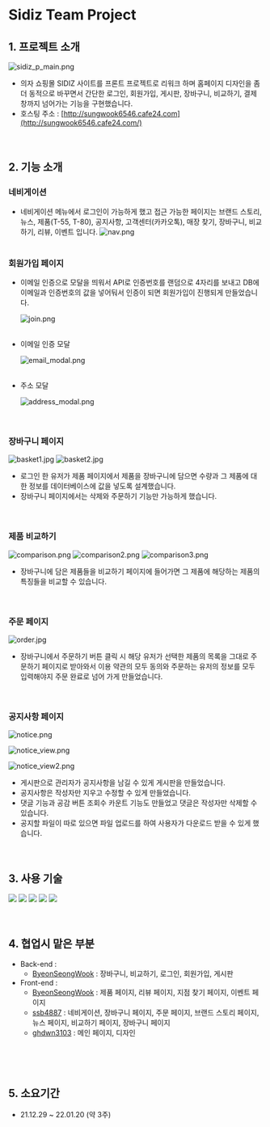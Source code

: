 # Sidiz Team Project

## 1. 프로젝트 소개

![sidiz_p_main.png](project_images/sidiz_p_main.png)

- 의자 쇼핑몰 SIDIZ 사이트를 프론트 프로젝트로 리워크 하며 홈페이지 디자인을 좀 더 동적으로 바꾸면서 간단한 로그인, 회원가입, 게시판, 장바구니, 비교하기, 결제창까지 넘어가는 기능을 구현했습니다.
- 호스팅 주소 : [http://sungwook6546.cafe24.com](http://sungwook6546.cafe24.com/)
<br/><br/><br/>

## 2. 기능 소개
### 네비게이션
- 네비게이션 메뉴에서 로그인이 가능하게 했고 접근 가능한 페이지는 브랜드 스토리, 뉴스, 
제품(T-55, T-80), 공지사항, 고객센터(카카오톡), 매장 찾기, 장바구니, 비교하기, 리뷰, 이벤트 입니다.
    ![nav.png](project_images/nav.png)
<br/><br/>

### 회원가입 페이지

- 이메일 인증으로 모달을 띄워서 API로 인증번호를 랜덤으로 4자리를 보내고 DB에 이메일과 인증번호의 값을 넣어둬서 인증이 되면 회원가입이 진행되게 만들었습니다.

    ![join.png](project_images/join.png)
<br/><br/>

- 이메일 인증 모달

    ![email_modal.png](project_images/email_modal.png)
<br/><br/>

- 주소 모달

    ![address_modal.png](project_images/address_modal.png)
<br/><br/><br/>

### 장바구니 페이지

![basket1.jpg](project_images/basket1.jpg)
![basket2.jpg](project_images/basket2.jpg)

- 로그인 한 유저가 제품 페이지에서 제품을 장바구니에 담으면 수량과 그 제품에 대한 정보를 데이터베이스에 값을 넣도록 설계했습니다.
- 장바구니 페이지에서는 삭제와 주문하기 기능만 가능하게 했습니다.
<br/><br/><br/>

### 제품 비교하기

![comparison.png](project_images/comparison.png)
![comparison2.png](project_images/comparison2.png)
![comparison3.png](project_images/comparison3.png)

- 장바구니에 담은 제품들을 비교하기 페이지에 들어가면 그 제품에 해당하는 제품의 특징들을
비교할 수 있습니다.
<br/><br/><br/>

### 주문 페이지

![order.jpg](project_images/order.jpg)

- 장바구니에서 주문하기 버튼 클릭 시 해당 유저가 선택한 제품의 목록을 그대로 주문하기 페이지로 받아와서 이용 약관의 모두 동의와 주문하는 유저의 정보를 모두 입력해야지 주문 완료로 넘어 가게 만들었습니다.
<br/><br/><br/>

### 공지사항 페이지

![notice.png](project_images/notice.png)

![notice_view.png](project_images/notice_view.png)

![notice_view2.png](project_images/notice_view2.png)

- 게시판으로 관리자가 공지사항을 남길 수 있게 게시판을 만들었습니다.
- 공지사항은 작성자만 지우고 수정할 수 있게 만들었습니다.
- 댓글 기능과 공감 버튼 조회수 카운트 기능도 만들었고 댓글은 작성자만 삭제할 수 있습니다.
- 공지할 파일이 따로 있으면 파일 업로드를 하여 사용자가 다운로드 받을 수 있게 했습니다.
<br/><br/><br/>

## 3. 사용 기술

<img src="https://img.shields.io/badge/Java-007396?style=flat-square&logo=Java&logoColor=white"/> <img src="https://img.shields.io/badge/Spring-6DB33F?style=flat-square&logo=Spring&logoColor=white"/> <img src="https://img.shields.io/badge/MySQL-4479A1?style=flat-square&logo=MySQL&logoColor=white"/> <img src="https://img.shields.io/badge/JavaScript-F7DF1E?style=flat-square&logo=JavaScript&logoColor=white"/> <img src="https://img.shields.io/badge/jQuery-0769AD?style=flat-square&logo=jQuery&logoColor=white"/>
<br/><br/><br/>

## 4. 협업시 맡은 부분

- Back-end :
    - [ByeonSeongWook](https://github.com/ByeonSeongWook) : 장바구니, 비교하기, 로그인, 회원가입, 게시판
- Front-end :
    - [ByeonSeongWook](https://github.com/ByeonSeongWook) : 제품 페이지, 리뷰 페이지, 지점 찾기 페이지, 이벤트 페이지
    - [ssb4887](https://github.com/ssb4887) : 네비게이션, 장바구니 페이지, 주문 페이지, 브랜드 스토리 페이지, 뉴스 페이지,
                    비교하기 페이지, 장바구니 페이지
    - [ghdwn3103](https://github.com/ghdwn3103) : 메인 페이지, 디자인
    
<br/><br/><br/>
## 5. 소요기간

- 21.12.29 ~ 22.01.20 (약 3주)

